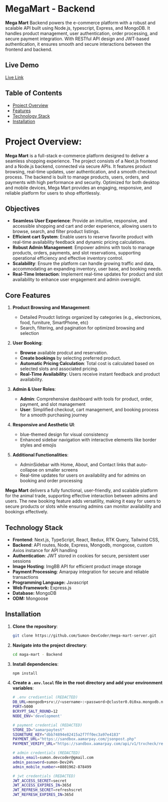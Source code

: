 # **MegaMart - Backend**

**Mega Mart** Backend powers the e-commerce platform with a robust and scalable API built using Node.js, typescript, Express, and MongoDB. It handles product management, user authentication, order processing, and secure payment integration. With RESTful API design and JWT-based authentication, it ensures smooth and secure interactions between the frontend and backend. 

## **Live Demo**

[Live Link](https://mega-mart-backend-psi.vercel.app/)

## **Table of Contents**

- [Project Overview](#project-overview)
- [Features](#features)
- [Technology Stack](#technology-stack)
- [Installation](#installation)

# Project Overview:

**Mega Mart** is a full-stack e-commerce platform designed to deliver a seamless shopping experience. The project consists of a Next.js frontend and a Node.js backend, connected via secure APIs. It features product browsing, real-time updates, user authentication, and a smooth checkout process. The backend is built to manage products, users, orders, and payments with high performance and security. Optimized for both desktop and mobile devices, Mega Mart provides an engaging, responsive, and reliable platform for users to shop effortlessly.

## Objectives

- **Seamless User Experience**: Provide an intuitive, responsive, and accessible shopping and cart and order experience, allowing users to browse, search, and filter product listings.
- **Efficient cart System**: Enable users to reserve favorite product with real-time availability feedback and dynamic pricing calculations.
- **Robust Admin Management**: Empower admins with tools to manage products, orders, payments, and slot reservations, supporting operational efficiency and effective inventory control.
- **Scalability**: Ensure the platform can handle growing traffic and data, accommodating an expanding inventory, user base, and booking needs.
- **Real-Time Interaction**: Implement real-time updates for product and slot availability to enhance user engagement and admin oversight.

## Core Features

1. **Product Browsing and Management**:

   - Detailed Proudct listings organized by categories (e.g., electronices, food, furniture, SmartPhone, etc)
   - Search, filtering, and pagination for optimized browsing and selection

2. **User Booking**:

   - **Browse** available prodcut and reservation.
   - **Create bookings** by selecting preferred product.
   - **Automatic Pricing Calculation**: Total cost is calculated based on selected slots and associated pricing.
   - **Real-Time Availability**: Users receive instant feedback and product availability.

3. **Admin & User Roles**:

   - **Admin**: Comprehensive dashboard with tools for product, order, payment, and slot management
   - **User**: Simplified checkout, cart management, and booking process for a smooth purchasing journey

4. **Responsive and Aesthetic UI**:

   - blue-themed design for visual consistency
   - Enhanced sidebar navigation with interactive elements like border styles and emojis

5. **Additional Functionalities**:
   - AdminSidebar with Home, About, and Contact links that auto-collapse on smaller screens
   - Real-time updates for users on availability and for admins on booking and order processing

**Mega Mart** delivers a fully functional, user-friendly, and scalable platform for the animal trade, supporting effective interaction between admins and users. The new booking feature adds versatility, making it easy for users to secure products or slots while ensuring admins can monitor availability and bookings effectively.

## Technology Stack

- **Frontend**: Next.js, TypeScript, React, Redux, RTK Query, Tailwind CSS, 
- **Backend**: API routes, Node, Express, Mongodb, mongoose, custom Axios instance for API handling
- **Authentication**: JWT stored in cookies for secure, persistent user sessions
- **Image Hosting**: ImgBB API for efficient product image storage
- **Payment Processing**: Amarpay integration for secure and reliable transactions
- **Programming Language:** Javascript
- **Web Framework:** Express.js
- **Database:** MongoDB
- **ODM:** Mongoose

## Installation

1. **Clone the repository**:

   ```bash
   git clone https://github.com/Sumon-DevCoder/mega-mart-server.git
   ```

2. **Navigate into the project directory**:

   ```bash
   cd maga-mart - Backend
   ```

3. **Install dependencies**:

   ```bash
   npm install
   ```

4. **Create a `.env.local` file in the root directory and add your environment variables**:

   ```bash
   # .env crediential (REDACTED)    
   DB_URL=mongodb+srv://<username>:<password>@cluster0.0i0xa.mongodb.net/megaMartDB?retryWrites=true&w=majority&appName=Cluster0
   PORT=5000
   BCRYPT_SALT_ROUND=12
   NODE_ENV='development'

   # payment credential (REDACTED)
   STORE_ID="aamarpaytest"
   SIGNETURE_KEY="dbb74894e82415a2f7ff0ec3a97e4183"
   PAYMENT_URL="https://sandbox.aamarpay.com/jsonpost.php"
   PAYMENT_VERIFY_URL="https://sandbox.aamarpay.com/api/v1/trxcheck/request.php"

   # admin credentials (REDACTED)
   admin_email=sumon.devcoder@gmail.com
   admin_password=sumon-Dev24%
   admin_mobile_number=+8801962-878499

   # jwt credentials (REDACTED)
   JWT_ACCESS_SECRET=secret
   JWT_ACCESS_EXPIRES_IN=365d
   JWT_REFRESH_SECRET=refreshscret
   JWT_REFRESH_EXPIRES_IN=365d
